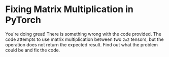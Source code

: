# Fixing Matrix Multiplication in PyTorch

You're doing great! There is something wrong with the code provided. The code attempts to use matrix multiplication between two `2x2` tensors, but the operation does not return the expected result. Find out what the problem could be and fix the code.